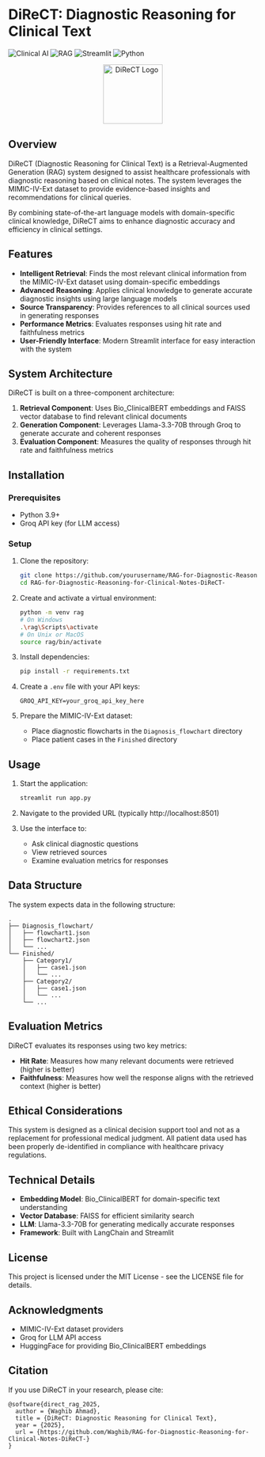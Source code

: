 # DiReCT: Diagnostic Reasoning for Clinical Text

![Clinical AI](https://img.shields.io/badge/Clinical-AI-blue)
![RAG](https://img.shields.io/badge/RAG-System-green)
![Streamlit](https://img.shields.io/badge/Streamlit-Frontend-red)
![Python](https://img.shields.io/badge/Python-3.9+-yellow)

<p align="center">
  <img src="https://img.icons8.com/color/96/000000/caduceus.png" alt="DiReCT Logo" width="120"/>
</p>

## Overview

DiReCT (Diagnostic Reasoning for Clinical Text) is a Retrieval-Augmented Generation (RAG) system designed to assist healthcare professionals with diagnostic reasoning based on clinical notes. The system leverages the MIMIC-IV-Ext dataset to provide evidence-based insights and recommendations for clinical queries.

By combining state-of-the-art language models with domain-specific clinical knowledge, DiReCT aims to enhance diagnostic accuracy and efficiency in clinical settings.

## Features

- **Intelligent Retrieval**: Finds the most relevant clinical information from the MIMIC-IV-Ext dataset using domain-specific embeddings
- **Advanced Reasoning**: Applies clinical knowledge to generate accurate diagnostic insights using large language models
- **Source Transparency**: Provides references to all clinical sources used in generating responses
- **Performance Metrics**: Evaluates responses using hit rate and faithfulness metrics
- **User-Friendly Interface**: Modern Streamlit interface for easy interaction with the system

## System Architecture

DiReCT is built on a three-component architecture:

1. **Retrieval Component**: Uses Bio_ClinicalBERT embeddings and FAISS vector database to find relevant clinical documents
2. **Generation Component**: Leverages Llama-3.3-70B through Groq to generate accurate and coherent responses
3. **Evaluation Component**: Measures the quality of responses through hit rate and faithfulness metrics

## Installation

### Prerequisites

- Python 3.9+
- Groq API key (for LLM access)

### Setup

1. Clone the repository:
   ```bash
   git clone https://github.com/yourusername/RAG-for-Diagnostic-Reasoning-for-Clinical-Notes-DiReCT-.git
   cd RAG-for-Diagnostic-Reasoning-for-Clinical-Notes-DiReCT-
   ```

2. Create and activate a virtual environment:
   ```bash
   python -m venv rag
   # On Windows
   .\rag\Scripts\activate
   # On Unix or MacOS
   source rag/bin/activate
   ```

3. Install dependencies:
   ```bash
   pip install -r requirements.txt
   ```

4. Create a `.env` file with your API keys:
   ```
   GROQ_API_KEY=your_groq_api_key_here
   ```

5. Prepare the MIMIC-IV-Ext dataset:
   - Place diagnostic flowcharts in the `Diagnosis_flowchart` directory
   - Place patient cases in the `Finished` directory

## Usage

1. Start the application:
   ```bash
   streamlit run app.py
   ```

2. Navigate to the provided URL (typically http://localhost:8501)

3. Use the interface to:
   - Ask clinical diagnostic questions
   - View retrieved sources
   - Examine evaluation metrics for responses

## Data Structure

The system expects data in the following structure:

```
.
├── Diagnosis_flowchart/
│   ├── flowchart1.json
│   ├── flowchart2.json
│   └── ...
└── Finished/
    ├── Category1/
    │   ├── case1.json
    │   └── ...
    ├── Category2/
    │   ├── case1.json
    │   └── ...
    └── ...
```

## Evaluation Metrics

DiReCT evaluates its responses using two key metrics:

- **Hit Rate**: Measures how many relevant documents were retrieved (higher is better)
- **Faithfulness**: Measures how well the response aligns with the retrieved context (higher is better)

## Ethical Considerations

This system is designed as a clinical decision support tool and not as a replacement for professional medical judgment. All patient data used has been properly de-identified in compliance with healthcare privacy regulations.

## Technical Details

- **Embedding Model**: Bio_ClinicalBERT for domain-specific text understanding
- **Vector Database**: FAISS for efficient similarity search
- **LLM**: Llama-3.3-70B for generating medically accurate responses
- **Framework**: Built with LangChain and Streamlit

## License

This project is licensed under the MIT License - see the LICENSE file for details.

## Acknowledgments

- MIMIC-IV-Ext dataset providers
- Groq for LLM API access
- HuggingFace for providing Bio_ClinicalBERT embeddings

## Citation

If you use DiReCT in your research, please cite:

```
@software{direct_rag_2025,
  author = {Waghib Ahmad},
  title = {DiReCT: Diagnostic Reasoning for Clinical Text},
  year = {2025},
  url = {https://github.com/Waghib/RAG-for-Diagnostic-Reasoning-for-Clinical-Notes-DiReCT-}
}
```
